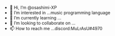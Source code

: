 - 👋 Hi, I’m @osashimi-XP
- 👀 I’m interested in ...music programming language
- 🌱 I’m currently learning ...
- 💞️ I’m looking to collaborate on ...
- 📫 How to reach me ...discord:MuLrAsU#4970

<!---
osashimi-XP/osashimi-XP is a ✨ special ✨ repository because its `README.md` (this file) appears on your GitHub profile.
You can click the Preview link to take a look at your changes.
--->
